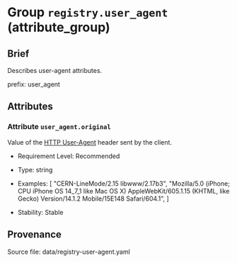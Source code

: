 # Group `registry.user_agent` (attribute_group)

## Brief

Describes user-agent attributes.

prefix: user_agent

## Attributes


### Attribute `user_agent.original`

Value of the [HTTP User-Agent](https://www.rfc-editor.org/rfc/rfc9110.html#field.user-agent) header sent by the client.



- Requirement Level: Recommended

- Type: string
- Examples: [
    "CERN-LineMode/2.15 libwww/2.17b3",
    "Mozilla/5.0 (iPhone; CPU iPhone OS 14_7_1 like Mac OS X) AppleWebKit/605.1.15 (KHTML, like Gecko) Version/14.1.2 Mobile/15E148 Safari/604.1",
]

- Stability: Stable



## Provenance

Source file: data/registry-user-agent.yaml


